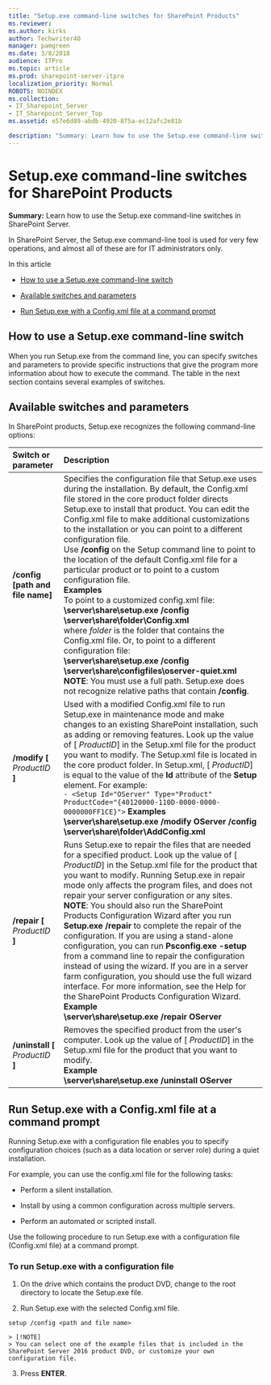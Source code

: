 ```yaml
---
title: "Setup.exe command-line switches for SharePoint Products"
ms.reviewer: 
ms.author: kirks
author: Techwriter40
manager: pamgreen
ms.date: 3/8/2018
audience: ITPro
ms.topic: article
ms.prod: sharepoint-server-itpro
localization_priority: Normal
ROBOTS: NOINDEX
ms.collection:
- IT_Sharepoint_Server
- IT_Sharepoint_Server_Top
ms.assetid: e57e6d89-abdb-4920-875a-ec12afc2e81b

description: "Summary: Learn how to use the Setup.exe command-line switches in SharePoint Server."
---
```


# Setup.exe command-line switches for SharePoint Products

 **Summary:** Learn how to use the Setup.exe command-line switches in SharePoint Server. 
  
In SharePoint Server, the Setup.exe command-line tool is used for very few operations, and almost all of these are for IT administrators only.
  
In this article
  
- [How to use a Setup.exe command-line switch](#HowTo)
    
- [Available switches and parameters](#Switches)
    
- [Run Setup.exe with a Config.xml file at a command prompt](#Run)
    
## How to use a Setup.exe command-line switch
<a name="HowTo"> </a>

When you run Setup.exe from the command line, you can specify switches and parameters to provide specific instructions that give the program more information about how to execute the command. The table in the next section contains several examples of switches.
  
## Available switches and parameters
<a name="Switches"> </a>

In SharePoint products, Setup.exe recognizes the following command-line options:
  
|**Switch or parameter**|**Description**|
|:-----|:-----|
|**/config [path and file name]** <br/> |Specifies the configuration file that Setup.exe uses during the installation. By default, the Config.xml file stored in the core product folder directs Setup.exe to install that product. You can edit the Config.xml file to make additional customizations to the installation or you can point to a different configuration file.  <br/> Use **/config** on the Setup command line to point to the location of the default Config.xml file for a particular product or to point to a custom configuration file.  <br/> **Examples** <br/> To point to a customized config.xml file:  <br/> **\\server\share\setup.exe /config** <br/> **\\server\share\folder\Config.xml** <br/> where  _folder_ is the folder that contains the Config.xml file. Or, to point to a different configuration file:  <br/> **\\server\share\setup.exe /config** <br/> **\\server\share\configfiles\oserver-quiet.xml** <br/> **NOTE**: You must use a full path. Setup.exe does not recognize relative paths that contain **/config**.  <br/> |
|**/modify [** _ProductID_ **]** <br/> |Used with a modified Config.xml file to run Setup.exe in maintenance mode and make changes to an existing SharePoint installation, such as adding or removing features. Look up the value of [ _ProductID_] in the Setup.xml file for the product you want to modify. The Setup.xml file is located in the core product folder. In Setup.xml, [ _ProductID_] is equal to the value of the **Id** attribute of the **Setup** element. For example:  <br/> ```- <Setup Id="OServer" Type="Product" ProductCode="{40120000-110D-0000-0000-0000000FF1CE}">``` **Examples** <br/> **\\server\share\setup.exe /modify OServer /config** <br/> **\\server\share\folder\AddConfig.xml** <br/> |
|**/repair [** _ProductID_ **]** <br/> |Runs Setup.exe to repair the files that are needed for a specified product. Look up the value of [ _ProductID_] in the Setup.xml file for the product that you want to modify. Running Setup.exe in repair mode only affects the program files, and does not repair your server configuration or any sites.  <br/> **NOTE**: You should also run the SharePoint Products Configuration Wizard after you run **Setup.exe /repair** to complete the repair of the configuration. If you are using a stand-alone configuration, you can run **Psconfig.exe -setup** from a command line to repair the configuration instead of using the wizard. If you are in a server farm configuration, you should use the full wizard interface. For more information, see the Help for the SharePoint Products Configuration Wizard.  <br/> **Example** <br/> **\\server\share\setup.exe /repair OServer** <br/> |
|**/uninstall [** _ProductID_ **]** <br/> |Removes the specified product from the user's computer. Look up the value of [ _ProductID_] in the Setup.xml file for the product that you want to modify.  <br/> **Example** <br/> **\\server\share\setup.exe /uninstall OServer** <br/> |
   
## Run Setup.exe with a Config.xml file at a command prompt
<a name="Run"> </a>

Running Setup.exe with a configuration file enables you to specify configuration choices (such as a data location or server role) during a quiet installation.
  
For example, you can use the config.xml file for the following tasks: 
  
- Perform a silent installation.
    
- Install by using a common configuration across multiple servers. 
    
- Perform an automated or scripted install.
    
Use the following procedure to run Setup.exe with a configuration file (Config.xml file) at a command prompt. 
  
### To run Setup.exe with a configuration file

1. On the drive which contains the product DVD, change to the root directory to locate the Setup.exe file.
    
2. Run Setup.exe with the selected Config.xml file.
    
  ```
  setup /config <path and file name>
  ```

    > [!NOTE]
    > You can select one of the example files that is included in the SharePoint Server 2016 product DVD, or customize your own configuration file. 
  
3. Press **ENTER**. 
    

